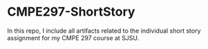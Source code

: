 # CMPE297-ShortStory
In this repo, I include all artifacts related to the individual short story assignment for my CMPE 297 course at SJSU.
